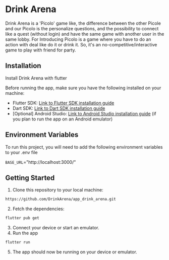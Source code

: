 # Drink Arena

Drink Arena is a 'Picolo' game like, the difference between the other Picole and our Picolo is the personalize questions, and the possibility to connect like a quest (without login) and have the same game with another user in the same lobby.
For Introducing Picolo is a game where you have to do an action with deal like do it or drink it. So, it's an no-competitive/interactive game to play with friend for party.

## Installation

Install Drink Arena with flutter

Before running the app, make sure you have the following installed on your machine:

- Flutter SDK: [Link to Flutter SDK installation guide](https://flutter.dev/docs/get-started/install)
- Dart SDK: [Link to Dart SDK installation guide](https://dart.dev/get-dart)
- [Optional] Android Studio: [Link to Android Studio installation guide](https://developer.android.com/studio) (if you plan to run the app on an Android emulator)

## Environment Variables

To run this project, you will need to add the following environment variables to your .env file

`BASE_URL`="http://localhost:3000/"

## Getting Started

1. Clone this repository to your local machine:

```bash
https://github.com/DrinkArena/app_drink_arena.git
```

2. Fetch the dependencies:

```bash
flutter pub get
```

3. Connect your device or start an emulator.
4. Run the app

```bash
flutter run
```

5. The app should now be running on your device or emulator.
